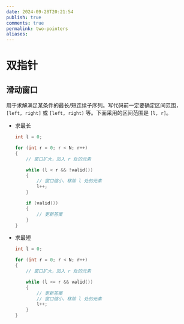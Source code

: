 ```yaml
---
date: 2024-09-28T20:21:54
publish: true
comments: true
permalink: two-pointers
aliases:
---
```


# 双指针

## 滑动窗口

用于求解满足某条件的最长/短连续子序列。写代码前一定要确定区间范围，`[left, right]` 或 `[left, right)` 等。下面采用的区间范围是 `[l, r]`。

- 求最长

    ``` cpp
    int l = 0;
    
    for (int r = 0; r < N; r++)
    {
        // 窗口扩大，加入 r 处的元素
    
        while (l < r && !valid())
        {
            // 窗口缩小，移除 l 处的元素
            l++;
        }
    
        if (valid())
        {
            // 更新答案
        }
    }
    ```

- 求最短

    ``` cpp
    int l = 0;
    
    for (int r = 0; r < N; r++)
    {
        // 窗口扩大，加入 r 处的元素
    
        while (l <= r && valid())
        {
            // 更新答案
            // 窗口缩小，移除 l 处的元素
            l++;
        }
    }
    ```
